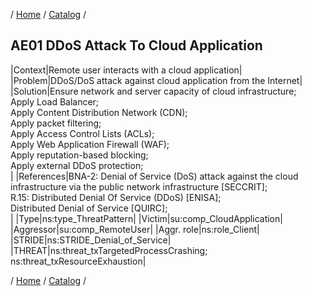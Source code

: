 / [Home](/acctp/) / [Catalog](/acctp/catalog/) /

## AE01 DDoS Attack To Cloud Application

|Context|Remote user interacts with a cloud application|
|Problem|DDoS/DoS attack against cloud application from the Internet|
|Solution|Ensure network and server capacity of cloud infrastructure;<br /> Apply Load Balancer;<br /> Apply Content Distribution Network (CDN);<br /> Apply packet filtering;<br /> Apply Access Control Lists (ACLs);<br /> Apply Web Application Firewall (WAF);<br /> Apply reputation-based blocking;<br /> Apply external DDoS protection;<br />|
|References|BNA-2: Denial of Service (DoS) attack against the cloud infrastructure via the public network infrastructure [SECCRIT];<br /> R.15: Distributed Denial Of Service (DDoS) [ENISA];<br /> Distributed Denial of Service [QUIRC];<br />|
|Type|ns:type_ThreatPattern|
|Victim|su:comp_CloudApplication|
|Aggressor|su:comp_RemoteUser|
|Aggr. role|ns:role_Client|
|STRIDE|ns:STRIDE_Denial_of_Service|
|THREAT|ns:threat_txTargetedProcessCrashing;<br /> ns:threat_txResourceExhaustion|

/ [Home](/acctp/) / [Catalog](/acctp/catalog/) /
